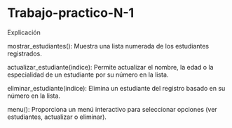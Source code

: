 # Trabajo-practico-N-1
Explicación

mostrar_estudiantes(): Muestra una lista numerada de los estudiantes registrados.

actualizar_estudiante(indice): Permite actualizar el nombre, la edad o la especialidad de un estudiante por su número en la lista.

eliminar_estudiante(indice): Elimina un estudiante del registro basado en su número en la lista.

menu(): Proporciona un menú interactivo para seleccionar opciones (ver estudiantes, actualizar o eliminar).
